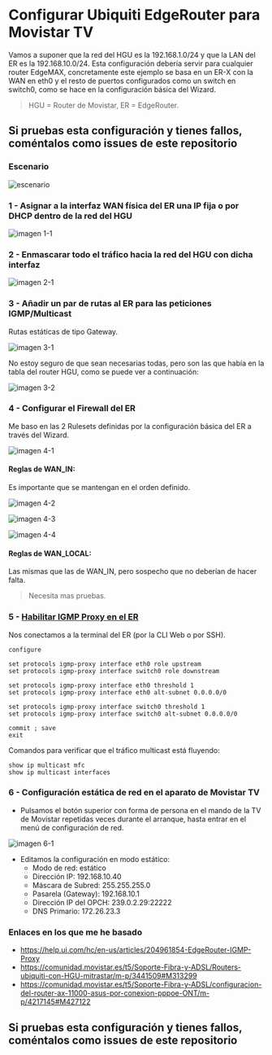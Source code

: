 # Configurar Ubiquiti EdgeRouter para Movistar TV

Vamos a suponer que la red del HGU es la 192.168.1.0/24 y que la LAN del ER es la 192.168.10.0/24. Esta configuración debería servir para cualquier router EdgeMAX, concretamente este ejemplo se basa en un ER-X con la WAN en eth0 y el resto de puertos configurados como un switch en switch0, como se hace en la configuración básica del Wizard.

> HGU = Router de Movistar, ER = EdgeRouter.

## Si pruebas esta configuración y tienes fallos, coméntalos como issues de este repositorio

### Escenario

![escenario](img/mapa.png)

### 1 - Asignar a la interfaz WAN física del ER una IP fija o por DHCP dentro de la red del HGU

![imagen 1-1](img/1-1.png)

### 2 - Enmascarar todo el tráfico hacia la red del HGU con dicha interfaz

![imagen 2-1](img/2-1.png)

### 3 - Añadir un par de rutas al ER para las peticiones IGMP/Multicast

Rutas estáticas de tipo Gateway.

![imagen 3-1](img/3-1.png)

No estoy seguro de que sean necesarias todas, pero son las que había en la tabla del router HGU, como se puede ver a continuación:

![imagen 3-2](img/3-2.png)

### 4 - Configurar el Firewall del ER

Me baso en las 2 Rulesets definidas por la configuración básica del ER a través del Wizard.

![imagen 4-1](img/4-1.png)

#### Reglas de WAN_IN:

Es importante que se mantengan en el orden definido.

![imagen 4-2](img/4-2.png)

![imagen 4-3](img/4-3.png)

![imagen 4-4](img/4-4.png)

#### Reglas de WAN_LOCAL:

Las mismas que las de WAN_IN, pero sospecho que no deberían de hacer falta.

> Necesita mas pruebas.

### 5 - [Habilitar IGMP Proxy en el ER](https://help.ui.com/hc/en-us/articles/204961854-EdgeRouter-IGMP-Proxy)

Nos conectamos a la terminal del ER (por la CLI Web o por SSH).

```
configure
```

```
set protocols igmp-proxy interface eth0 role upstream
set protocols igmp-proxy interface switch0 role downstream
```

```
set protocols igmp-proxy interface eth0 threshold 1
set protocols igmp-proxy interface eth0 alt-subnet 0.0.0.0/0

set protocols igmp-proxy interface switch0 threshold 1
set protocols igmp-proxy interface switch0 alt-subnet 0.0.0.0/0
```

```
commit ; save
exit
```

Comandos para verificar que el tráfico multicast está fluyendo:

```
show ip multicast mfc
show ip multicast interfaces
```

### 6 - Configuración estática de red en el aparato de Movistar TV

- Pulsamos el botón superior con forma de persona en el mando de la TV de Movistar repetidas veces durante el arranque, hasta entrar en el menú de configuración de red.

![imagen 6-1](img/6-1.png)

- Editamos la configuración en modo estático:
    - Modo de red: estático
    - Dirección IP: 192.168.10.40
    - Máscara de Subred: 255.255.255.0
    - Pasarela (Gateway): 192.168.10.1
    - Dirección IP del OPCH: 239.0.2.29:22222
    - DNS Primario: 172.26.23.3

### Enlaces en los que me he basado

- https://help.ui.com/hc/en-us/articles/204961854-EdgeRouter-IGMP-Proxy
- https://comunidad.movistar.es/t5/Soporte-Fibra-y-ADSL/Routers-ubiquiti-con-HGU-mitrastar/m-p/3441509#M313299
- https://comunidad.movistar.es/t5/Soporte-Fibra-y-ADSL/configuracion-del-router-ax-11000-asus-por-conexion-pppoe-ONT/m-p/4217145#M427122

## Si pruebas esta configuración y tienes fallos, coméntalos como issues de este repositorio

